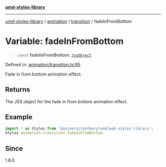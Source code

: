 [**umd-styles-library**](../../../../README.md)

***

[umd-styles-library](../../../../modules.md) / [animation](../../../README.md) / [transition](../README.md) / fadeInFromBottom

# Variable: fadeInFromBottom

> `const` **fadeInFromBottom**: [`JssObject`](../../../../utilities/namespaces/transform/type-aliases/JssObject.md)

Defined in: [animation/transition.ts:95](https://github.com/UMD-Digital/design-system/blob/ada30a44686a89a90941bbd44a6f156101fc9b44/packages/styles/source/animation/transition.ts#L95)

Fade in from bottom animation effect.

## Returns

The JSS object for the fade in from bottom animation effect.

## Example

```typescript
import * as Styles from '@universityofmaryland/web-styles-library';
Styles.animation.transition.fadeInFromBottom
```

## Since

1.8.0
